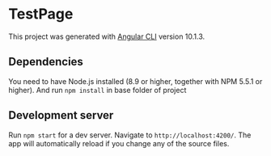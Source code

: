# TestPage

This project was generated with [Angular CLI](https://github.com/angular/angular-cli) version 10.1.3.
 
## Dependencies

You need to have Node.js installed (8.9 or higher, together with NPM 5.5.1 or higher).
And run `npm install` in base folder of project

## Development server

Run `npm start` for a dev server. Navigate to `http://localhost:4200/`. The app will automatically reload if you change any of the source files.
